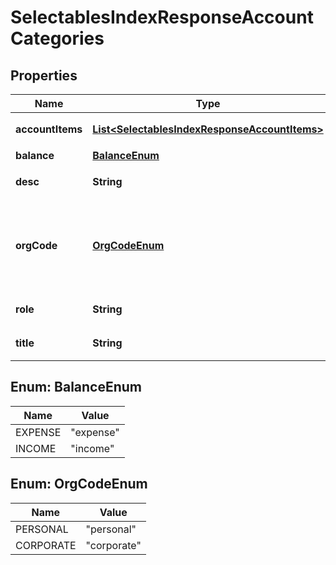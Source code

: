 

# SelectablesIndexResponseAccountCategories


## Properties

Name | Type | Description | Notes
------------ | ------------- | ------------- | -------------
**accountItems** | [**List&lt;SelectablesIndexResponseAccountItems&gt;**](SelectablesIndexResponseAccountItems.md) | 勘定科目の一覧 | 
**balance** | [**BalanceEnum**](#BalanceEnum) | 収支 | 
**desc** | **String** | カテゴリーの説明 |  [optional]
**orgCode** | [**OrgCodeEnum**](#OrgCodeEnum) | 事業形態（個人事業主: personal、法人: corporate） | 
**role** | **String** | カテゴリーコード | 
**title** | **String** | カテゴリー名 | 



## Enum: BalanceEnum

Name | Value
---- | -----
EXPENSE | &quot;expense&quot;
INCOME | &quot;income&quot;



## Enum: OrgCodeEnum

Name | Value
---- | -----
PERSONAL | &quot;personal&quot;
CORPORATE | &quot;corporate&quot;



